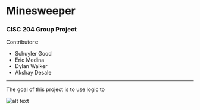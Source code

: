 # Minesweeper
### CISC 204 Group Project
Contributors:
- Schuyler Good
- Eric Medina
- Dylan Walker
- Akshay Desale
---
The goal of this project is to use logic to 

![alt text](https://upload.wikimedia.org/wikipedia/commons/1/1b/Kmines_Expert_Game_with_Numbers_1-8.png)
